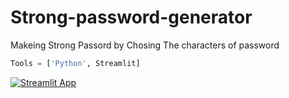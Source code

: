 # Strong-password-generator

Makeing Strong Passord by Chosing The characters of password
```Python
Tools = ['Python', Streamlit]
```
[![Streamlit App](https://static.streamlit.io/badges/streamlit_badge_black_white.svg)](https://share.streamlit.io/sherif-abdallah/strong-password-generator/main/app.py)

